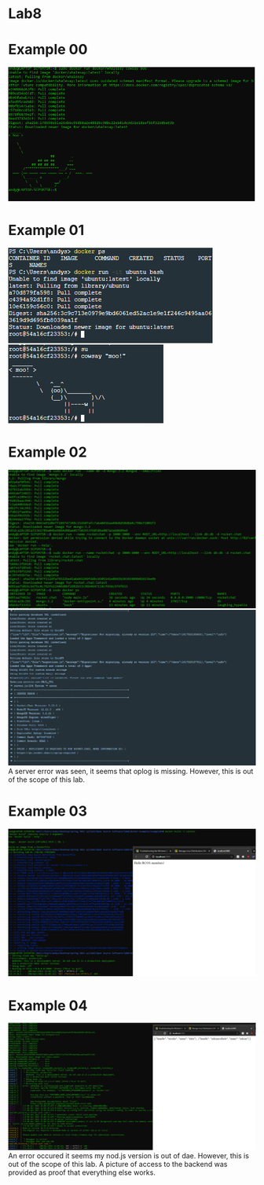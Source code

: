# Lab8

# Example 00 
![image](1.PNG)
# Example 01 
![image](2.1.PNG)
![image](2.2.PNG)
# Example 02 
![image](3.PNG)
![image](3.2.PNG)
A server error was seen, it seems that oplog is missing. However, this is out of the scope of this lab. 
# Example 03
![image](4.PNG)
# Example 04 
![image](5.PNG)
An error occured it seems my nod.js version is out of dae. However, this is out of the scope of this lab. A picture of access to the backend was provided as proof that everything else works. 
